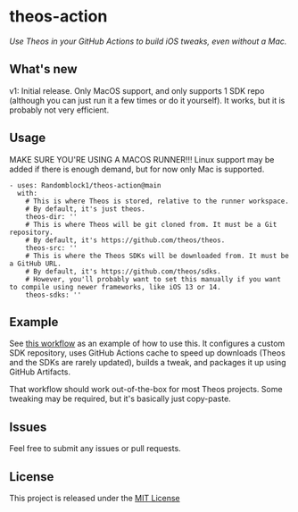 # theos-action
_Use Theos in your GitHub Actions to build iOS tweaks, even without a Mac._

## What's new
v1: Initial release. Only MacOS support, and only supports 1 SDK repo (although you can just run it a few times or do it yourself). It works, but it is probably not very efficient.

## Usage
MAKE SURE YOU'RE USING A MACOS RUNNER!!! Linux support may be added if there is enough demand, but for now only Mac is supported.

```
- uses: Randomblock1/theos-action@main
  with:
    # This is where Theos is stored, relative to the runner workspace.
    # By default, it's just theos.
    theos-dir: ''
    # This is where Theos will be git cloned from. It must be a Git repository.
    # By default, it's https://github.com/theos/theos.
    theos-src: ''
    # This is where the Theos SDKs will be downloaded from. It must be a GitHub URL.
    # By default, it's https://github.com/theos/sdks.
    # However, you'll probably want to set this manually if you want to compile using newer frameworks, like iOS 13 or 14.
    theos-sdks: ''
```

## Example
See [this workflow](https://github.com/Randomblock1/FleetsBGone/blob/master/.github/workflows/build.yml) as an example of how to use this. It configures a custom SDK repository, uses GitHub Actions cache to speed up downloads (Theos and the SDKs are rarely updated), builds a tweak, and packages it up using GitHub Artifacts.

That workflow should work out-of-the-box for most Theos projects. Some tweaking may be required, but it's basically just copy-paste.

## Issues
Feel free to submit any issues or pull requests.

## License
This project is released under the [MIT License](LICENSE)
